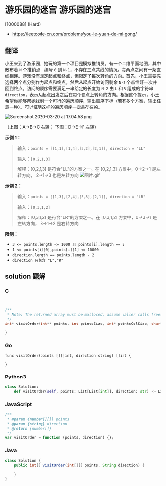 # 游乐园的迷宫 游乐园的迷宫

[1000088] (Hard)

- https://leetcode-cn.com/problems/you-le-yuan-de-mi-gong/

## 翻译

小王来到了游乐园，她玩的第一个项目是模拟推销员。有一个二维平面地图，其中散布着 `N` 个推销点，编号 `0` 到 `N-1`，不存在三点共线的情况。每两点之间有一条直线相连。游戏没有规定起点和终点，但限定了每次转角的方向。首先，小王需要先选择两个点分别作为起点和终点，然后从起点开始访问剩余 `N-2` 个点恰好一次并回到终点。访问的顺序需要满足一串给定的长度为 `N-2` 由 `L` 和 `R` 组成的字符串 `direction`，表示从起点出发之后在每个顶点上转角的方向。根据这个提示，小王希望你能够帮她找到一个可行的遍历顺序，输出顺序下标（若有多个方案，输出任意一种）。可以证明这样的遍历顺序一定是存在的。

![Screenshot 2020-03-20 at 17.04.58.png](https://pic.leetcode-cn.com/595b60797d4a461287864a8cd05bba1d3b8760104ff83f43b902fd68477be9c3-Screenshot%202020-03-20%20at%2017.04.58.png)

（上图：A->B->C 右转； 下图：D->E->F 左转）

**示例 1：**

> 输入：`points = [[1,1],[1,4],[3,2],[2,1]], direction = "LL"`
>
> 输入：`[0,2,1,3]`
>
> 解释：\[0,2,1,3\] 是符合"LL"的方案之一。在 \[0,2,1,3\] 方案中，0->2->1 是左转方向， 2->1->3 也是左转方向 ![图片.gif](https://pic.leetcode-cn.com/c01c1efc423b916267c2a3a170266c925c368d62afa047c267cc1020970e55d9-%E5%9B%BE%E7%89%87.gif)

**示例 2：**

> 输入：`points = [[1,3],[2,4],[3,3],[2,1]], direction = "LR"`
>
> 输入：`[0,3,1,2]`
>
> 解释：\[0,3,1,2\] 是符合"LR"的方案之一。在 \[0,3,1,2\] 方案中，0->3->1 是左转方向， 3->1->2 是右转方向

**限制：**

- `3 <= points.length <= 1000 且 points[i].length == 2`
- `1 <= points[i][0],points[i][1] <= 10000`
- `direction.length == points.length - 2`
- `direction 只包含 "L","R"`

## solution 题解

### C

```c


/**
 * Note: The returned array must be malloced, assume caller calls free().
 */
int* visitOrder(int** points, int pointsSize, int* pointsColSize, char* direction, int* returnSize){

}
```

### Go

```golang
func visitOrder(points [][]int, direction string) []int {

}
```

### Python3

```python
class Solution:
    def visitOrder(self, points: List[List[int]], direction: str) -> List[int]:
```

### JavaScript

```javascript
/**
 * @param {number[][]} points
 * @param {string} direction
 * @return {number[]}
 */
var visitOrder = function (points, direction) {};
```

### Java

```java
class Solution {
    public int[] visitOrder(int[][] points, String direction) {

    }
}
```
